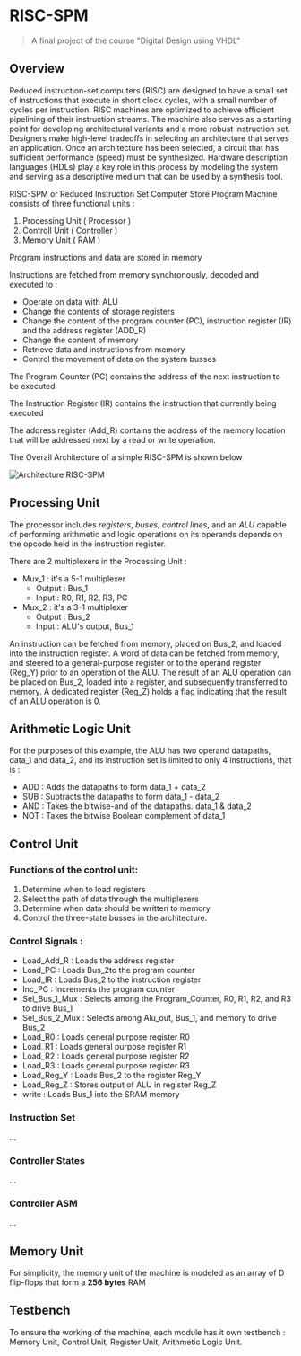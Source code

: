 # RISC-SPM
>A final project of the course "Digital Design using VHDL"
## Overview
Reduced instruction-set computers (RISC) are designed to have a small set of instructions that execute in short clock cycles, with a small number of cycles per instruction. RISC machines are optimized to achieve efficient pipelining of their instruction streams. The machine also serves as a starting point for developing architectural variants and a more robust instruction set. Designers make high-level tradeoffs in selecting an architecture that serves an
application. Once an architecture has been selected, a circuit that has sufficient performance (speed) must be synthesized. Hardware description languages (HDLs) play a key role in this process by modeling the system and serving as a descriptive medium
that can be used by a synthesis tool.

RISC-SPM or Reduced Instruction Set Computer Store Program Machine consists of three functional units :
1. Processing Unit ( Processor )
2. Controll Unit ( Controller )
3. Memory Unit ( RAM )

Program instructions and data are stored in memory

Instructions are fetched from memory synchronously, decoded and executed to : 
- Operate on data with ALU
- Change the contents of storage registers
- Change the content of the program counter (PC), instruction register (IR) and the address register (ADD_R)
- Change the content of memory
- Retrieve data and instructions from memory
- Control the movement of data on the system busses

The Program Counter (PC) contains the address of the next instruction to be executed

The Instruction Register (IR) contains the instruction that currently being executed

The address register (Add_R) contains the address of the memory location that will be addressed next by a read or write operation.

The Overall Architecture of a simple RISC-SPM is shown below

![Architecture RISC-SPM](https://github.com/canh25xp/RISC-SPM/blob/main/assets/RISC-SPM.png)

## Processing Unit
The processor includes *registers*, *buses*, *control lines*, and an *ALU* capable of performing arithmetic and logic operations on its operands depends on the opcode held in the instruction register.

There are 2 multiplexers in the Processing Unit : 
- Mux_1 : it's a 5-1 multiplexer
    - Output : Bus_1
    - Input : R0, R1, R2, R3, PC
- Mux_2 : it's a 3-1 multiplexer
    - Output : Bus_2
    - Input : ALU's output, Bus_1

An instruction can be fetched from memory, placed on Bus_2, and loaded into the instruction register. A word of data can be fetched from memory, and steered to a general-purpose register or to the operand register (Reg_Y) prior to an operation of the ALU. The result of an ALU operation can be placed on Bus_2, loaded into a register, and subsequently transferred to memory. A dedicated register (Reg_Z) holds a flag indicating that the result of an ALU operation is 0.

## Arithmetic Logic Unit
For the purposes of this example, the ALU has two operand datapaths, data_1 and data_2, and its instruction set is limited to only 4 instructions, that is :
- ADD : Adds the datapaths to form data_1 + data_2
- SUB : Subtracts the datapaths to form data_1 - data_2
- AND : Takes the bitwise-and of the datapaths. data_1 & data_2
- NOT : Takes the bitwise Boolean complement of data_1

## Control Unit
### Functions of the control unit:
1. Determine when to load registers
2. Select the path of data through the multiplexers
3. Determine when data should be written to memory
4. Control the three-state busses in the architecture.

### Control Signals :

- Load_Add_R : Loads the address register
- Load_PC :  Loads Bus_2to the program counter
- Load_IR : Loads Bus_2 to the instruction register
- Inc_PC : Increments the program counter
- Sel_Bus_1_Mux : Selects among the Program_Counter, R0, R1, R2, and R3 to drive Bus_1
- Sel_Bus_2_Mux : Selects among Alu_out, Bus_1, and memory to drive Bus_2
- Load_R0 : Loads general purpose register R0
- Load_R1 : Loads general purpose register R1
- Load_R2 : Loads general purpose register R2
- Load_R3 : Loads general purpose register R3
- Load_Reg_Y : Loads Bus_2 to the register Reg_Y
- Load_Reg_Z : Stores output of ALU in register Reg_Z
- write : Loads Bus_1 into the SRAM memory

### Instruction Set
...
### Controller States
...
### Controller ASM
...

## Memory Unit
For simplicity, the memory unit of the machine is modeled as an array of D flip-flops that form a **256 bytes** RAM 

## Testbench
To ensure the working of the machine, each module has it own testbench : Memory Unit, Control Unit, Register Unit, Arithmetic Logic Unit.